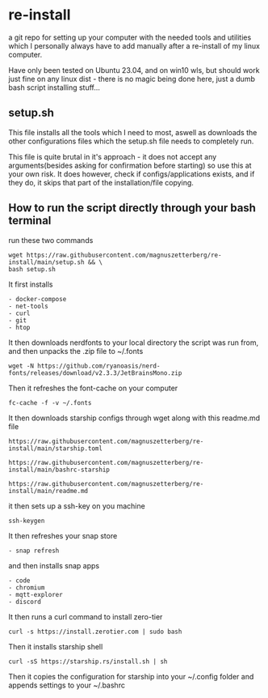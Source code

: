 # re-install

a git repo for setting up your computer with the needed tools and utilities which I personally always have to add manually after a re-install of my linux computer. 

Have only been tested on Ubuntu 23.04, and on win10 wls, but should work just fine on any linux dist - there is no magic being done here, just a dumb bash script installing stuff...


## setup.sh

This file installs all the tools which I need to most, aswell as downloads the other configurations files which the setup.sh file needs to completely run.

This file is quite brutal in it's approach - it does not accept any arguments(besides asking for confirmation before starting) so use this at your own risk. It does however, check if configs/applications exists, and if they do, it skips that part of the installation/file copying.

## How to run the script directly through your bash terminal

run these two commands

    wget https://raw.githubusercontent.com/magnuszetterberg/re-install/main/setup.sh && \
    bash setup.sh

It first installs

    - docker-compose
    - net-tools
    - curl
    - git
    - htop

It then downloads nerdfonts to your local directory the script was run from, and then unpacks the .zip file to ~/.fonts
    
    wget -N https://github.com/ryanoasis/nerd-fonts/releases/download/v2.3.3/JetBrainsMono.zip

Then it refreshes the font-cache on your computer

    fc-cache -f -v ~/.fonts

It then downloads starship configs through wget along with this readme.md file

    https://raw.githubusercontent.com/magnuszetterberg/re-install/main/starship.toml
    
    https://raw.githubusercontent.com/magnuszetterberg/re-install/main/bashrc-starship
    
    https://raw.githubusercontent.com/magnuszetterberg/re-install/main/readme.md



it then sets up a ssh-key on you machine

    ssh-keygen

It then refreshes your snap store

    - snap refresh

and then installs snap apps

    - code
    - chromium
    - mqtt-explorer
    - discord


It then runs a curl command to install zero-tier

    curl -s https://install.zerotier.com | sudo bash

Then it installs starship shell

    curl -sS https://starship.rs/install.sh | sh

Then it copies the configuration for starship into your ~/.config folder and appends settings to your ~/.bashrc
